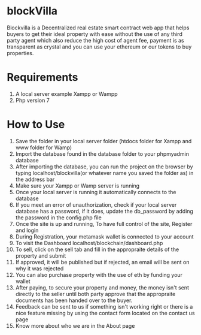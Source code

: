 # blockVilla 
Blockvilla is a Decentralized real estate smart contract web app that helps buyers to get their ideal property with ease without the use of any third party agent which also reduce the high cost of agent fee, payment is as transparent as crystal and you can use your ethereum or our tokens to buy properties.

# Requirements
1. A local server example Xampp or Wampp
2. Php version 7

# How to Use
1. Save the folder in your local server folder (htdocs folder for Xampp and www folder for Wamp)
2. Import the database found in the database folder to your phpmyadmin database
3. After importing the database, you can run the project on the browser by typing localhost/blockvilla(or whatever name you saved the folder as) in the address bar
4. Make sure your Xampp or Wamp server is running
5. Once your local server is running it automatically connects to the database
6. If you meet an error of unauthorization, check if your local server database has a password, if it does, update the db_password by adding the password in the config.php file
7. Once the site is up and running, To have full control of the site, Register and login
8. During Registration, your metamask wallet is connected to your account
9. To visit the Dashboard localhost/blockchain/dashboard.php
10. To sell, click on the sell tab and fill in the appropraite details of the property and submit
11. If approved, it will be published but if rejected, an email will be sent on why it was rejected
12. You can also purchase property with the use of eth by funding your wallet
13. After paying, to secure your property and money, the money isn't sent directly to the seller until both party approve that the appropraite documents has been handed over to the buyer.
14. Feedback can be sent to us if something isn't working right or there is a nice feature missing by using the contact form located on the contact us page
15. Know more about who we are in the About page
